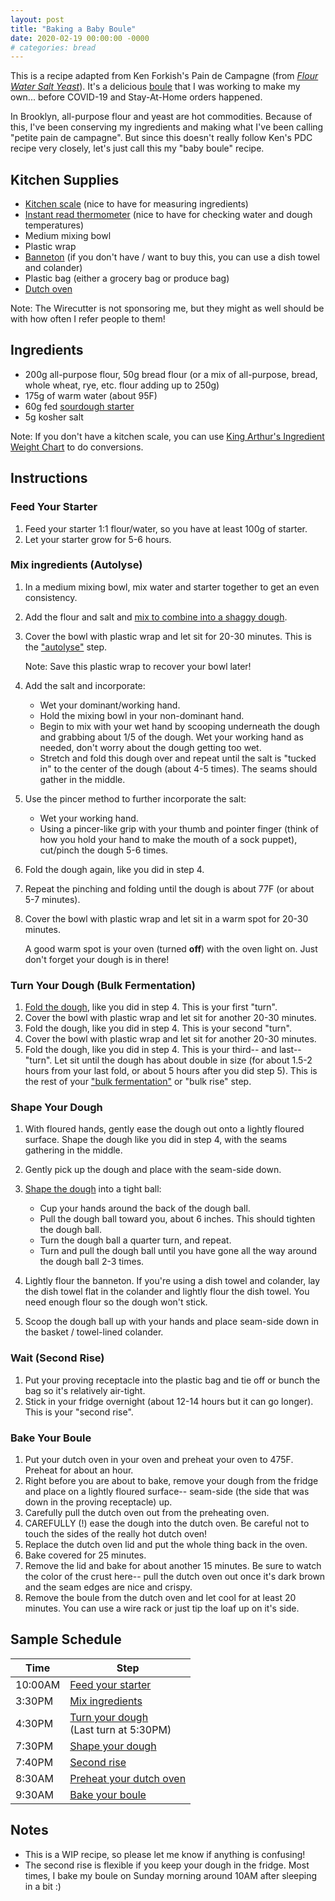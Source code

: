 ```yaml
---
layout: post
title: "Baking a Baby Boule"
date: 2020-02-19 00:00:00 -0000
# categories: bread
---
```


This is a recipe adapted from Ken Forkish's Pain de Campagne (from [_Flour Water Salt Yeast_](https://kensartisan.com/flour-water-salt-yeast)). It's a delicious [boule](https://www.kingarthurflour.com/blog/2018/05/31/shaping-a-boule) that I was working to make my own... before COVID-19 and Stay-At-Home orders happened.

In Brooklyn, all-purpose flour and yeast are hot commodities. Because of this, I've been conserving my ingredients and making what I've been calling "petite pain de campagne". But since this doesn't really follow Ken's PDC recipe very closely, let's just call this my "baby boule" recipe.

## Kitchen Supplies

- [Kitchen scale](https://thewirecutter.com/reviews/best-kitchen-scale/) (nice to have for measuring ingredients)
- [Instant read thermometer](https://thewirecutter.com/reviews/the-best-instant-read-thermometer/) (nice to have for checking water and dough temperatures)
- Medium mixing bowl
- Plastic wrap
- [Banneton](https://smile.amazon.com/gp/product/B07F6SBW7C/ref=ppx_yo_dt_b_search_asin_title?ie=UTF8&psc=1) (if you don't have / want to buy this, you can use a dish towel and colander)
- Plastic bag (either a grocery bag or produce bag)
- [Dutch oven](https://thewirecutter.com/reviews/best-dutch-oven/)

Note: The Wirecutter is not sponsoring me, but they might as well should be with how often I refer people to them!

## Ingredients

- 200g all-purpose flour, 50g bread flour (or a mix of all-purpose, bread, whole wheat, rye, etc. flour adding up to 250g)
- 175g of warm water (about 95F)
- 60g fed [sourdough starter](https://www.kingarthurflour.com/blog/2012/04/05/creating-your-own-sourdough-starter-the-path-to-great-bread)
- 5g kosher salt

Note: If you don't have a kitchen scale, you can use [King Arthur's Ingredient Weight Chart](https://www.kingarthurflour.com/learn/ingredient-weight-chart) to do conversions.

## Instructions

### Feed Your Starter

1. Feed your starter 1:1 flour/water, so you have at least 100g of starter.
2. Let your starter grow for 5-6 hours.

### Mix ingredients (Autolyse)

1. In a medium mixing bowl, mix water and starter together to get an even consistency.
2. Add the flour and salt and [mix to combine into a shaggy dough](https://www.youtube.com/watch?v=C4tgEQw4ibs).
3. Cover the bowl with plastic wrap and let sit for 20-30 minutes. This is the ["autolyse"](https://www.kingarthurflour.com/blog/2017/09/29/using-the-autolyse-method) step.

    Note: Save this plastic wrap to recover your bowl later!

4. Add the salt and incorporate:

    - Wet your dominant/working hand.
    - Hold the mixing bowl in your non-dominant hand.
    - Begin to mix with your wet hand by scooping underneath the dough and grabbing about 1/5 of the dough. Wet your working hand as needed, don't worry about the dough getting too wet.
    - Stretch and fold this dough over and repeat until the salt is "tucked in" to the center of the dough (about 4-5 times). The seams should gather in the middle.

5. Use the pincer method to further incorporate the salt:

    - Wet your working hand.
    - Using a pincer-like grip with your thumb and pointer finger (think of how you hold your hand to make the mouth of a sock puppet), cut/pinch the dough 5-6 times.

6. Fold the dough again, like you did in step 4.
7. Repeat the pinching and folding until the dough is about 77F (or about 5-7 minutes).     
8. Cover the bowl with plastic wrap and let sit in a warm spot for 20-30 minutes.

    A good warm spot is your oven (turned **off**) with the oven light on. Just don't forget your dough is in there!

### Turn Your Dough (Bulk Fermentation)

1. [Fold the dough](https://www.youtube.com/watch?v=CQHuWDEo3SA), like you did in step 4. This is your first "turn".
2. Cover the bowl with plastic wrap and let sit for another 20-30 minutes.
3. Fold the dough, like you did in step 4. This is your second "turn".
4. Cover the bowl with plastic wrap and let sit for another 20-30 minutes.
5. Fold the dough, like you did in step 4. This is your third-- and last-- "turn". Let sit until the dough has about double in size (for about 1.5-2 hours from your last fold, or about 5 hours after you did step 5). This is the rest of your ["bulk fermentation"](https://www.kingarthurflour.com/blog/2019/07/22/bread-dough-bulk-fermentation) or "bulk rise" step.

### Shape Your Dough

1. With floured hands, gently ease the dough out onto a lightly floured surface. Shape the dough like you did in step 4, with the seams gathering in the middle.
2. Gently pick up the dough and place with the seam-side down.
3. [Shape the dough](https://www.youtube.com/watch?v=MPdedk9gJLQ) into a tight ball:

    - Cup your hands around the back of the dough ball.
    - Pull the dough ball toward you, about 6 inches. This should tighten the dough ball.
    - Turn the dough ball a quarter turn, and repeat.
    - Turn and pull the dough ball until you have gone all the way around the dough ball 2-3 times.

4. Lightly flour the banneton. If you're using a dish towel and colander, lay the dish towel flat in the colander and lightly flour the dish towel. You need enough flour so the dough won't stick.
5. Scoop the dough ball up with your hands and place seam-side down in the basket / towel-lined colander.

### Wait (Second Rise)

1. Put your proving receptacle into the plastic bag and tie off or bunch the bag so it's relatively air-tight.
2. Stick in your fridge overnight (about 12-14 hours but it can go longer). This is your "second rise".

### Bake Your Boule

1. Put your dutch oven in your oven and preheat your oven to 475F. Preheat for about an hour.
2. Right before you are about to bake, remove your dough from the fridge and place on a lightly floured surface-- seam-side (the side that was down in the proving receptacle) up.
3. Carefully pull the dutch oven out from the preheating oven.
4. CAREFULLY (!) ease the dough into the dutch oven. Be careful not to touch the sides of the really hot dutch oven!
5. Replace the dutch oven lid and put the whole thing back in the oven.
6. Bake covered for 25 minutes.
7. Remove the lid and bake for about another 15 minutes. Be sure to watch the color of the crust here-- pull the dutch oven out once it's dark brown and the seam edges are nice and crispy.
8. Remove the boule from the dutch oven and let cool for at least 20 minutes. You can use a wire rack or just tip the loaf up on it's side.

## Sample Schedule

 Time   | Step
--------|-------
10:00AM | [Feed your starter](#feed-your-starter)
3:30PM  | [Mix ingredients](#mix-ingredients-autolyse)
4:30PM  | [Turn your dough](#turn-your-dough-bulk-fermentation) <br>(Last turn at 5:30PM)
7:30PM  | [Shape your dough](#shape-your-dough)
7:40PM  | [Second rise](#wait-second-rise)
8:30AM  | [Preheat your dutch oven](#bake-your-boule)
9:30AM  | [Bake your boule](#bake-your-boule)

## Notes

- This is a WIP recipe, so please let me know if anything is confusing!
- The second rise is flexible if you keep your dough in the fridge. Most times, I bake my boule on Sunday morning around 10AM after sleeping in a bit :)
